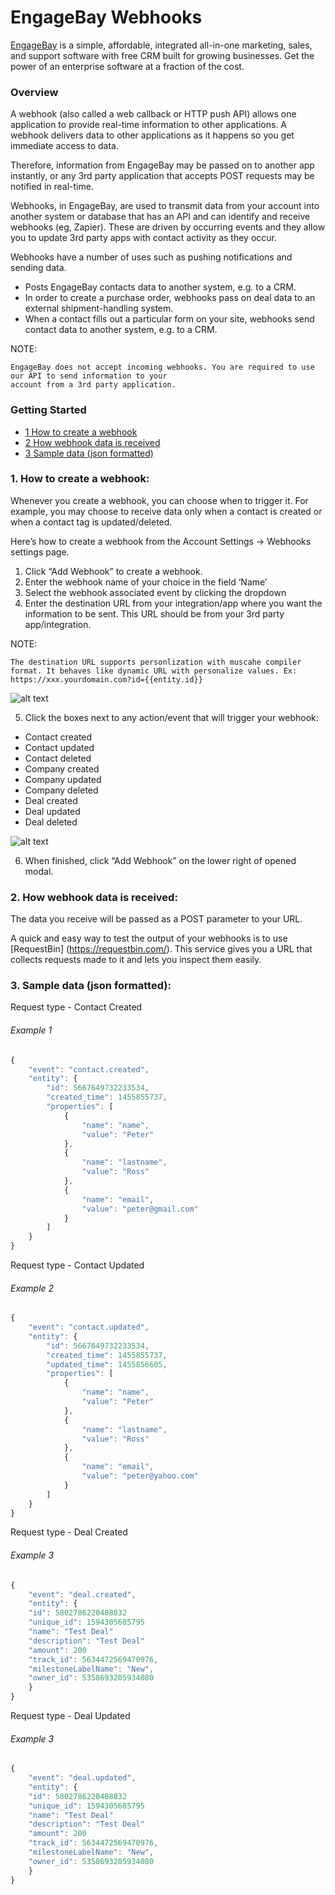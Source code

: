 EngageBay Webhooks
==================

[EngageBay](https://www.engagebay.com/) is a simple, affordable, integrated all-in-one marketing, sales, and support software with free CRM built for growing businesses. Get the power of an enterprise software at a fraction of the cost.

### Overview

A webhook (also called a web callback or HTTP push API) allows one application to provide real-time information to other applications. A webhook delivers data to other applications as it happens so you get immediate access to data. 

Therefore, information from EngageBay may be passed on to another app instantly, or any 3rd party application that accepts POST requests may be notified in real-time. 

Webhooks, in EngageBay, are used to transmit data from your account into another system or database that has an API and can identify and receive webhooks (eg, Zapier). These are driven by occurring events and they allow you to update 3rd party apps with contact activity as they occur.


Webhooks have a number of uses such as pushing notifications and sending data.

- Posts EngageBay contacts data to another system, e.g. to a CRM. 
- In order to create a purchase order, webhooks pass on deal data to an external shipment-handling system. 
- When a contact fills out a particular form on your site, webhooks send contact data to another system, e.g. to a CRM.

NOTE: 
```
EngageBay does not accept incoming webhooks. You are required to use our API to send information to your 
account from a 3rd party application.
```

### Getting Started

* [1 How to create a webhook](#1-how-to-create-a-webhook)
* [2 How webhook data is received](#2-how-webhook-data-is-received)
* [3 Sample data (json formatted)](#3-sample-data-json-formatted)

### 1. How to create a webhook: 

Whenever you create a webhook, you can choose when to trigger it. For example, you may choose to receive data only when a contact is created or when a contact tag is updated/deleted.

Here’s how to create a webhook from the Account Settings -> Webhooks settings page.

1. Click “Add Webhook” to create a webhook.
2. Enter the webhook name of your choice in the field ‘Name’ 
3. Select the webhook associated event by clicking the dropdown
4. Enter the destination URL from your integration/app where you want the information to be sent. This URL should be from your 3rd party app/integration.

NOTE: 
```
The destination URL supports personlization with muscahe compiler format. It behaves like dynamic URL with personalize values. Ex: https://xxx.yourdomain.com?id={{entity.id}}
```


![alt text](https://lh3.googleusercontent.com/8dgqi18u48TXkl2ReEn5wCXqe16LsLbeJK1Hl4EOMQ-qZaVr3gEce09Xuv5v6HmWmkczpi9pDJaFIb3L09xsW8HK9T2BZJTQgvEsssa4N7R3YXRfCR0S-H3M6_8Hbha1o4MsVjPS)

5. Click the boxes next to any action/event that will trigger your webhook:

- Contact created
- Contact updated
- Contact deleted
- Company created
- Company updated
- Company deleted
- Deal created
- Deal updated
- Deal deleted

![alt text](https://lh5.googleusercontent.com/Rym1pSCa7Pl6GaNP1fVt2J-Vcqs44K65_hZ-dowCLdfHqShEYKmoMW6NWgiKo30YobaZkH-ujz4lS_DywEe9my0PNDOn7srhjX9Z-dcvMUn3GaSxeWJ4btB3cXv72AIGTI0Vizlo)

6. When finished, click “Add Webhook” on the lower right of opened modal.

### 2. How webhook data is received: 

The data you receive will be passed as a POST parameter to your URL.

A quick and easy way to test the output of your webhooks is to use [RequestBin] (https://requestbin.com/). This service gives you a URL that collects requests made to it and lets you inspect them easily.


### 3. Sample data (json formatted): 

Request type - Contact Created
###### Example 1
```javascript
{
    "event": "contact.created",
    "entity": {
        "id": 5667649732233534,
        "created_time": 1455855737,
        "properties": [
            {
                "name": "name",
                "value": "Peter"
            },
            {
                "name": "lastname",
                "value": "Ross"
            },
            {
                "name": "email",
                "value": "peter@gmail.com"
            }
        ]
    }
}
```

Request type - Contact Updated

###### Example 2
```javascript
{
    "event": "contact.updated",
    "entity": {
        "id": 5667649732233534,
        "created_time": 1455855737,
        "updated_time": 1455856605,
        "properties": [
            {
                "name": "name",
                "value": "Peter"
            },
            {
                "name": "lastname",
                "value": "Ross"
            },
            {
                "name": "email",
                "value": "peter@yahoo.com"
            }
        ]
    }
}
```

Request type - Deal Created

###### Example 3
```javascript
{
    "event": "deal.created",
    "entity": {
	"id": 5802786220408832
	"unique_id": 1594305685795
	"name": "Test Deal"
	"description": "Test Deal"
	"amount": 200
	"track_id": 5634472569470976,
	"milestoneLabelName": "New",
	"owner_id": 5358693205934080
    }
}
```

Request type - Deal Updated
###### Example 3
```javascript
{
    "event": "deal.updated",
    "entity": {
	"id": 5802786220408832
	"unique_id": 1594305685795
	"name": "Test Deal"
	"description": "Test Deal"
	"amount": 200
	"track_id": 5634472569470976,
	"milestoneLabelName": "New",
	"owner_id": 5358693205934080
    }
}
```
